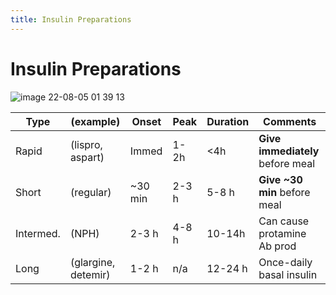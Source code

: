 ```yaml
---
title: Insulin Preparations
---
```

# Insulin Preparations

![image 22-08-05 01 39 13](https://i.imgur.com/emDH7Cr.png)

| Type      | (example)           | Onset   | Peak  | Duration | Comments                     |
|-----------|---------------------|---------|-------|----------|------------------------------|
| Rapid     | (lispro, aspart)    | Immed   | 1-2h  | <4h      | **Give immediately** before meal |
| Short     | (regular)           | ~30 min | 2-3 h | 5-8 h    | **Give ~30 min** before meal     |
| Intermed. | (NPH)               | 2-3 h   | 4-8 h | 10-14h   | Can cause protamine Ab prod  |
| Long      | (glargine, detemir) | 1-2 h   | n/a   | 12-24 h  | Once-daily basal insulin     |
